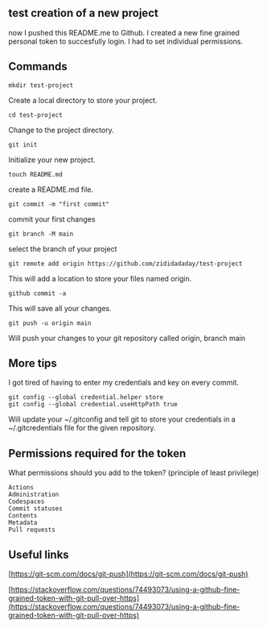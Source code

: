 ## test creation of a new project
now I pushed this README.me to Github.
I created a new fine grained personal token to succesfully login. I had to set individual permissions.

## Commands

`mkdir test-project`

Create a local directory to store your project.

`cd test-project`

Change to the project directory.

`git init`

Initialize your new project.

`touch README.md`

create a README.md file.

`git commit -m "first commit"`

commit your first changes

`git branch -M main`

select the branch of your project

`git remote add origin https://github.com/zididadaday/test-project`

This will add a location to store your files named origin.

`github commit -a`

This will save all your changes.

`git push -u origin main`

Will push your changes to your git repository called origin, branch main


## More tips

I got tired of having to enter my credentials and key on every commit.
```
git config --global credential.helper store
git config --global credential.useHttpPath true
```
Will update your ~/.gitconfig and tell git to store your credentials in a ~/.gitcredentials file for the given repository.

## Permissions required for the token

What permissions should you add to the token? (principle of least privilege)

```
Actions
Administration
Codespaces
Commit statuses
Contents
Metadata
Pull requests
```

## Useful links

[https://git-scm.com/docs/git-push](https://git-scm.com/docs/git-push)

[https://stackoverflow.com/questions/74493073/using-a-github-fine-grained-token-with-git-pull-over-https](https://stackoverflow.com/questions/74493073/using-a-github-fine-grained-token-with-git-pull-over-https)
